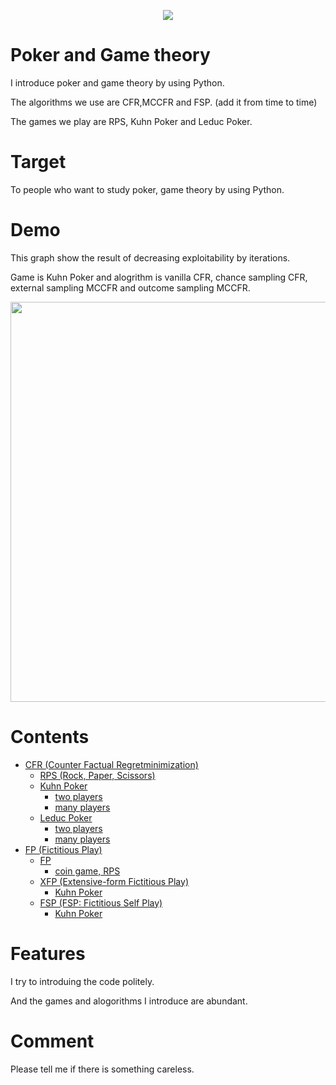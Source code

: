 <p align="center">
  <img src="https://user-images.githubusercontent.com/63486375/167800473-e344baff-921d-45dc-9234-8f992163d83a.JPG">
</p>

# Poker and Game theory

I introduce poker and game theory by using Python.

The algorithms we use are CFR,MCCFR and FSP. (add it from time to time)

The games we play are RPS, Kuhn Poker and Leduc Poker.

# Target

To people who want to study poker, game theory by using Python.

# Demo

This graph show the result of decreasing exploitability by iterations.

Game is Kuhn Poker and alogrithm is vanilla CFR, chance sampling CFR, external sampling MCCFR and outcome sampling MCCFR.

<p align="center">
  <img src="https://user-images.githubusercontent.com/63486375/167860623-1b4e7741-6602-414f-8d93-1fe5f8647ac7.png", width=640>
</p>

# Contents

- [CFR (Counter Factual Regretminimization)](https://github.com/yu5uke-1024/poker_and_game_theory/tree/main/CFR)
  - [RPS (Rock, Paper, Scissors)](https://github.com/yu5uke-1024/poker_and_game_theory/tree/main/CFR/RPS)
  - [Kuhn Poker](https://github.com/yu5uke-1024/poker_and_game_theory/tree/main/CFR/Kuhn_Poker)
    - [two players](https://github.com/yu5uke-1024/poker_and_game_theory/blob/d559d0b658ea4ec3e5d3b4aabd225f6e6dc9ac63/CFR/Kuhn_Poker/CFR_Kuhn_Poker_two_player_exploitability_dfs.py)
    - [many players](https://github.com/yu5uke-1024/poker_and_game_theory/blob/d559d0b658ea4ec3e5d3b4aabd225f6e6dc9ac63/CFR/Kuhn_Poker/CFR_Kuhn_Poker.py)
  - [Leduc Poker](https://github.com/yu5uke-1024/poker_and_game_theory/tree/main/CFR/Leduc_Poker)
    - [two players](https://github.com/yu5uke-1024/poker_and_game_theory/blob/d559d0b658ea4ec3e5d3b4aabd225f6e6dc9ac63/CFR/Leduc_Poker/CFR_Leduc_Poker_two_players.py)
    - [many players](https://github.com/yu5uke-1024/poker_and_game_theory/blob/d559d0b658ea4ec3e5d3b4aabd225f6e6dc9ac63/CFR/Leduc_Poker/CFR_Leduc_Poker.py)
- [FP (Fictitious Play)](https://github.com/yu5uke-1024/poker_and_game_theory/tree/28b7832b9766d8b329eb3b29e0569ea38c40f085/FP)
  - [FP](https://github.com/yu5uke-1024/poker_and_game_theory/tree/main/FP/FP)
    - [coin game, RPS](https://github.com/yu5uke-1024/poker_and_game_theory/blob/d559d0b658ea4ec3e5d3b4aabd225f6e6dc9ac63/FP/FP/FP_Game_RPS.py)
  - [XFP (Extensive-form Fictitious Play)](https://github.com/yu5uke-1024/poker_and_game_theory/tree/main/FP/XFP)
    - [Kuhn Poker](https://github.com/yu5uke-1024/poker_and_game_theory/blob/d559d0b658ea4ec3e5d3b4aabd225f6e6dc9ac63/FP/XFP/XFP_Kuhn_Poker.py)
  - [FSP (FSP: Fictitious Self Play)](https://github.com/yu5uke-1024/poker_and_game_theory/tree/main/FP/FSP)
    - [Kuhn Poker](https://github.com/yu5uke-1024/poker_and_game_theory/tree/main/FP/FSP/FSP_Kuhn_Poker)

# Features

I try to introduing the code politely.

And the games and alogorithms I introduce are abundant.

# Comment

Please tell me if there is something careless.
